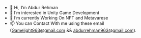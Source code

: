 - 👋 Hi, I’m Abdur Rehman
- 👀 I’m interested in Unity Game Development
- 🌱 I’m currently Working On NFT and Metavarese
- 📫 You can Contact With me using these email (Gamelight963@gmail.com && abdurrehman963@gmail.com).

<!---
gamelight963/gamelight963 is a ✨ special ✨ repository because its `README.md` (this file) appears on your GitHub profile.
You can click the Preview link to take a look at your changes.
--->
